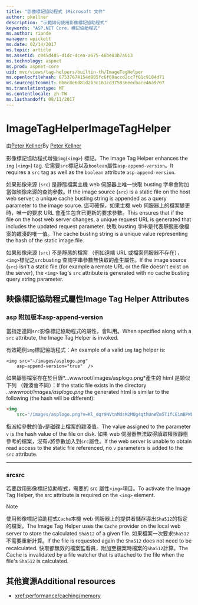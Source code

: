 ```yaml
---
title: "影像標記協助程式 |Microsoft 文件"
author: pkellner
description: "示範如何使用影像標記協助程式"
keywords: "ASP.NET Core，標記協助程式"
ms.author: riande
manager: wpickett
ms.date: 02/14/2017
ms.topic: article
ms.assetid: c045d485-d1dc-4cea-a675-46be83b7a013
ms.technology: aspnet
ms.prod: aspnet-core
uid: mvc/views/tag-helpers/builtin-th/ImageTagHelper
ms.openlocfilehash: 67537674154d885fc6f69accd2cc7f01c9104d71
ms.sourcegitcommit: 0b6c8e6d81d2b3c161cd375036eecbace46a9707
ms.translationtype: MT
ms.contentlocale: zh-TW
ms.lasthandoff: 08/11/2017
---
```

# <a name="imagetaghelper"></a><span data-ttu-id="e7b8a-104">ImageTagHelper</span><span class="sxs-lookup"><span data-stu-id="e7b8a-104">ImageTagHelper</span></span>

<span data-ttu-id="e7b8a-105">由[Peter Kellner](http://peterkellner.net)</span><span class="sxs-lookup"><span data-stu-id="e7b8a-105">By [Peter Kellner](http://peterkellner.net)</span></span> 

<span data-ttu-id="e7b8a-106">影像標記協助程式增強`img`(`<img>`) 標記。</span><span class="sxs-lookup"><span data-stu-id="e7b8a-106">The Image Tag Helper enhances the `img` (`<img>`) tag.</span></span> <span data-ttu-id="e7b8a-107">它需要`src`標記以及`boolean`屬性`asp-append-version`。</span><span class="sxs-lookup"><span data-stu-id="e7b8a-107">It requires a `src` tag as well as the `boolean` attribute `asp-append-version`.</span></span>

<span data-ttu-id="e7b8a-108">如果影像來源 (`src`) 是靜態檔案主機 web 伺服器上唯一快取 busting 字串會附加當做映像來源的查詢參數。</span><span class="sxs-lookup"><span data-stu-id="e7b8a-108">If the image source (`src`) is a static file on the host web server, a unique cache busting string is appended as a query parameter to the image source.</span></span> <span data-ttu-id="e7b8a-109">這可確保，如果主機 web 伺服器上的檔案變更時，唯一的要求 URL 會產生包含已更新的要求參數。</span><span class="sxs-lookup"><span data-stu-id="e7b8a-109">This ensures that if the file on the host web server changes, a unique request URL is generated that includes the updated request parameter.</span></span> <span data-ttu-id="e7b8a-110">快取 busting 字串是代表靜態影像檔案的雜湊的唯一值。</span><span class="sxs-lookup"><span data-stu-id="e7b8a-110">The cache busting string is a unique value representing the hash of the static image file.</span></span>

<span data-ttu-id="e7b8a-111">如果影像來源 (`src`) 不是靜態的檔案 （例如遠端 URL 或檔案伺服器不存在），`<img>`標記之`src`busting 查詢字串參數無快取的產生屬性。</span><span class="sxs-lookup"><span data-stu-id="e7b8a-111">If the image source (`src`) isn't a static file (for example a remote URL or the file doesn't exist on the server), the `<img>` tag's `src` attribute is generated with no cache busting query string parameter.</span></span>

## <a name="image-tag-helper-attributes"></a><span data-ttu-id="e7b8a-112">映像標記協助程式屬性</span><span class="sxs-lookup"><span data-stu-id="e7b8a-112">Image Tag Helper Attributes</span></span>


### <a name="asp-append-version"></a><span data-ttu-id="e7b8a-113">asp 附加版本</span><span class="sxs-lookup"><span data-stu-id="e7b8a-113">asp-append-version</span></span>

<span data-ttu-id="e7b8a-114">當指定連同`src`影像標記協助程式的屬性，會叫用。</span><span class="sxs-lookup"><span data-stu-id="e7b8a-114">When specified along with a `src` attribute, the Image Tag Helper is invoked.</span></span>

<span data-ttu-id="e7b8a-115">有效範例`img`標記協助程式：</span><span class="sxs-lookup"><span data-stu-id="e7b8a-115">An example of a valid `img` tag helper is:</span></span>

```cshtml
<img src="~/images/asplogo.png" 
    asp-append-version="true"  />
```

<span data-ttu-id="e7b8a-116">如果靜態檔案存在於目錄*...wwwroot/images/asplogo.png*產生的 html 是類似下列 （雜湊會不同）：</span><span class="sxs-lookup"><span data-stu-id="e7b8a-116">If the static file exists in the directory *..wwwroot/images/asplogo.png* the generated html is similar to the following (the hash will be different):</span></span>

```html
<img 
    src="/images/asplogo.png?v=Kl_dqr9NVtnMdsM2MUg4qthUnWZm5T1fCEimBPWDNgM"/>
```

<span data-ttu-id="e7b8a-117">指派給參數的值`v`是磁碟上檔案的雜湊值。</span><span class="sxs-lookup"><span data-stu-id="e7b8a-117">The value assigned to the parameter `v` is the hash value of the file on disk.</span></span> <span data-ttu-id="e7b8a-118">如果 web 伺服器無法取得讀取權限靜態參考的檔案，沒有`v`將參數加入到`src`屬性。</span><span class="sxs-lookup"><span data-stu-id="e7b8a-118">If the web server is unable to obtain read access to the static file referenced,  no `v` parameters is added to the `src` attribute.</span></span>

- - -

### <a name="src"></a><span data-ttu-id="e7b8a-119">src</span><span class="sxs-lookup"><span data-stu-id="e7b8a-119">src</span></span>

<span data-ttu-id="e7b8a-120">若要啟用影像標記協助程式，需要的 src 屬性`<img>`項目。</span><span class="sxs-lookup"><span data-stu-id="e7b8a-120">To activate the Image Tag Helper, the src attribute is required on the `<img>` element.</span></span> 

> [!NOTE]
> <span data-ttu-id="e7b8a-121">使用影像標記協助程式`Cache`本機 web 伺服器上的提供者儲存導出`Sha512`的指定的檔案。</span><span class="sxs-lookup"><span data-stu-id="e7b8a-121">The Image Tag Helper uses the `Cache` provider on the local web server to store the calculated `Sha512` of a given file.</span></span> <span data-ttu-id="e7b8a-122">如果檔案一次要求`Sha512`不需要重新計算。</span><span class="sxs-lookup"><span data-stu-id="e7b8a-122">If the file is requested again the `Sha512` does not need to be recalculated.</span></span> <span data-ttu-id="e7b8a-123">快取都無效的檔案監看員，附加至檔案時檔案的`Sha512`計算。</span><span class="sxs-lookup"><span data-stu-id="e7b8a-123">The Cache is invalidated by a file watcher that is attached to the file when the file's `Sha512` is calculated.</span></span>

## <a name="additional-resources"></a><span data-ttu-id="e7b8a-124">其他資源</span><span class="sxs-lookup"><span data-stu-id="e7b8a-124">Additional resources</span></span>

* <xref:performance/caching/memory>